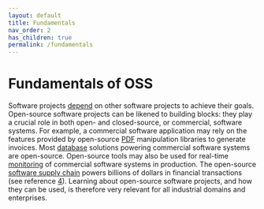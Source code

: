 ```yaml
---
layout: default
title: Fundamentals
nav_order: 2
has_children: true
permalink: /fundamentals
---
```


# Fundamentals of OSS

Software projects [depend](https://en.wikipedia.org/wiki/Turtles_all_the_way_down) on other software projects to achieve their goals. Open-source software projects can be likened to building blocks: they play a crucial role in both open- and closed-source, or commercial, software systems. For example, a commercial software application may rely on the features provided by open-source [PDF](https://github.com/apache/pdfbox) manipulation libraries to generate invoices. Most [database](https://db-engines.com/en/ranking_osvsc) solutions powering commercial software systems are open-source. Open-source tools may also be used for real-time [monitoring](https://prometheus.io/) of commercial software systems in production. The open-source [software supply chain](https://www.sonatype.com/resources/software-supply-chain-management-an-introduction) powers billions of dollars in financial transactions (see reference [4](#ref_4)). Learning about open-source software projects, and how they can be used, is therefore very relevant for all industrial domains and enterprises.